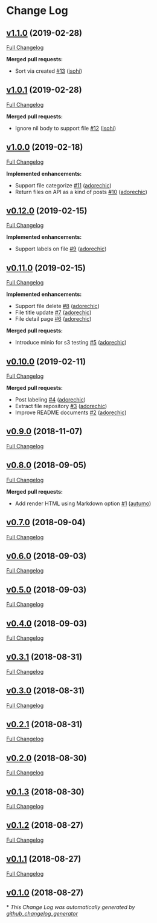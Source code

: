 # Change Log

## [v1.1.0](https://github.com/adorechic/carraway/tree/v1.1.0) (2019-02-28)
[Full Changelog](https://github.com/adorechic/carraway/compare/v1.0.1...v1.1.0)

**Merged pull requests:**

- Sort via created [\#13](https://github.com/adorechic/carraway/pull/13) ([isohi](https://github.com/isohi))

## [v1.0.1](https://github.com/adorechic/carraway/tree/v1.0.1) (2019-02-28)
[Full Changelog](https://github.com/adorechic/carraway/compare/v1.0.0...v1.0.1)

**Merged pull requests:**

- Ignore nil body to support file [\#12](https://github.com/adorechic/carraway/pull/12) ([isohi](https://github.com/isohi))

## [v1.0.0](https://github.com/adorechic/carraway/tree/v1.0.0) (2019-02-18)
[Full Changelog](https://github.com/adorechic/carraway/compare/v0.12.0...v1.0.0)

**Implemented enhancements:**

- Support file categorize [\#11](https://github.com/adorechic/carraway/pull/11) ([adorechic](https://github.com/adorechic))
- Return files on API as a kind of posts [\#10](https://github.com/adorechic/carraway/pull/10) ([adorechic](https://github.com/adorechic))

## [v0.12.0](https://github.com/adorechic/carraway/tree/v0.12.0) (2019-02-15)
[Full Changelog](https://github.com/adorechic/carraway/compare/v0.11.0...v0.12.0)

**Implemented enhancements:**

- Support labels on file [\#9](https://github.com/adorechic/carraway/pull/9) ([adorechic](https://github.com/adorechic))

## [v0.11.0](https://github.com/adorechic/carraway/tree/v0.11.0) (2019-02-15)
[Full Changelog](https://github.com/adorechic/carraway/compare/v0.10.0...v0.11.0)

**Implemented enhancements:**

- Support file delete [\#8](https://github.com/adorechic/carraway/pull/8) ([adorechic](https://github.com/adorechic))
- File title update [\#7](https://github.com/adorechic/carraway/pull/7) ([adorechic](https://github.com/adorechic))
- File detail page [\#6](https://github.com/adorechic/carraway/pull/6) ([adorechic](https://github.com/adorechic))

**Merged pull requests:**

- Introduce minio for s3 testing [\#5](https://github.com/adorechic/carraway/pull/5) ([adorechic](https://github.com/adorechic))

## [v0.10.0](https://github.com/adorechic/carraway/tree/v0.10.0) (2019-02-11)
[Full Changelog](https://github.com/adorechic/carraway/compare/v0.9.0...v0.10.0)

**Merged pull requests:**

- Post labeling [\#4](https://github.com/adorechic/carraway/pull/4) ([adorechic](https://github.com/adorechic))
- Extract file repository [\#3](https://github.com/adorechic/carraway/pull/3) ([adorechic](https://github.com/adorechic))
- Improve README documents [\#2](https://github.com/adorechic/carraway/pull/2) ([adorechic](https://github.com/adorechic))

## [v0.9.0](https://github.com/adorechic/carraway/tree/v0.9.0) (2018-11-07)
[Full Changelog](https://github.com/adorechic/carraway/compare/v0.8.0...v0.9.0)

## [v0.8.0](https://github.com/adorechic/carraway/tree/v0.8.0) (2018-09-05)
[Full Changelog](https://github.com/adorechic/carraway/compare/v0.7.0...v0.8.0)

**Merged pull requests:**

- Add render HTML using Markdown option [\#1](https://github.com/adorechic/carraway/pull/1) ([autumo](https://github.com/autumo))

## [v0.7.0](https://github.com/adorechic/carraway/tree/v0.7.0) (2018-09-04)
[Full Changelog](https://github.com/adorechic/carraway/compare/v0.6.0...v0.7.0)

## [v0.6.0](https://github.com/adorechic/carraway/tree/v0.6.0) (2018-09-03)
[Full Changelog](https://github.com/adorechic/carraway/compare/v0.5.0...v0.6.0)

## [v0.5.0](https://github.com/adorechic/carraway/tree/v0.5.0) (2018-09-03)
[Full Changelog](https://github.com/adorechic/carraway/compare/v0.4.0...v0.5.0)

## [v0.4.0](https://github.com/adorechic/carraway/tree/v0.4.0) (2018-09-03)
[Full Changelog](https://github.com/adorechic/carraway/compare/v0.3.1...v0.4.0)

## [v0.3.1](https://github.com/adorechic/carraway/tree/v0.3.1) (2018-08-31)
[Full Changelog](https://github.com/adorechic/carraway/compare/v0.3.0...v0.3.1)

## [v0.3.0](https://github.com/adorechic/carraway/tree/v0.3.0) (2018-08-31)
[Full Changelog](https://github.com/adorechic/carraway/compare/v0.2.1...v0.3.0)

## [v0.2.1](https://github.com/adorechic/carraway/tree/v0.2.1) (2018-08-31)
[Full Changelog](https://github.com/adorechic/carraway/compare/v0.2.0...v0.2.1)

## [v0.2.0](https://github.com/adorechic/carraway/tree/v0.2.0) (2018-08-30)
[Full Changelog](https://github.com/adorechic/carraway/compare/v0.1.3...v0.2.0)

## [v0.1.3](https://github.com/adorechic/carraway/tree/v0.1.3) (2018-08-30)
[Full Changelog](https://github.com/adorechic/carraway/compare/v0.1.2...v0.1.3)

## [v0.1.2](https://github.com/adorechic/carraway/tree/v0.1.2) (2018-08-27)
[Full Changelog](https://github.com/adorechic/carraway/compare/v0.1.1...v0.1.2)

## [v0.1.1](https://github.com/adorechic/carraway/tree/v0.1.1) (2018-08-27)
[Full Changelog](https://github.com/adorechic/carraway/compare/v0.1.0...v0.1.1)

## [v0.1.0](https://github.com/adorechic/carraway/tree/v0.1.0) (2018-08-27)


\* *This Change Log was automatically generated by [github_changelog_generator](https://github.com/skywinder/Github-Changelog-Generator)*